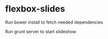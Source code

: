 flexbox-slides
==============
Run bower install to fetch needed dependencies

Run grunt server to start slideshow
